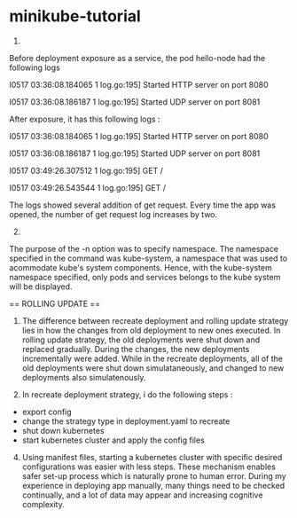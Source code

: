 # minikube-tutorial

1.
Before deployment exposure as a service, the pod hello-node had the following logs

I0517 03:36:08.184065       1 log.go:195] Started HTTP server on port 8080

I0517 03:36:08.186187       1 log.go:195] Started UDP server on port  8081

After exposure, it has this following logs : 

I0517 03:36:08.184065       1 log.go:195] Started HTTP server on port 8080

I0517 03:36:08.186187       1 log.go:195] Started UDP server on port  8081

I0517 03:49:26.307512       1 log.go:195] GET /

I0517 03:49:26.543544       1 log.go:195] GET / 

The logs showed several addition of get request. Every time the app was opened,
the number of get request log increases by two.

2.
The purpose of the -n option was to specify namespace. The namespace specified 
in the command was kube-system, a namespace that was used to acommodate kube's system
components. Hence, with the kube-system namespace specified, only pods and services
belongs to the kube system will be displayed.

== ROLLING UPDATE ==

1. The difference between recreate deployment and rolling update strategy lies in how
the changes from old deployment to new ones executed. In rolling update strategy, the
old deployments were shut down and replaced gradually. During the changes, the new
deployments incrementally were added. While in the recreate deployments, all of the old
deployments were shut down simulataneously, and changed to new deployments also simulatenously.

2. In recreate deployment strategy, i do the following steps :
- export config
- change the strategy type in deployment.yaml to recreate
- shut down kubernetes
- start kubernetes cluster and apply the config files 

4. Using manifest files, starting a kubernetes cluster with specific desired configurations
was easier with less steps. These mechanism enables safer set-up process which is naturally
prone to human error. During my experience in deploying app manually, many things need to
be checked continually, and a lot of data may appear and increasing cognitive complexity.
